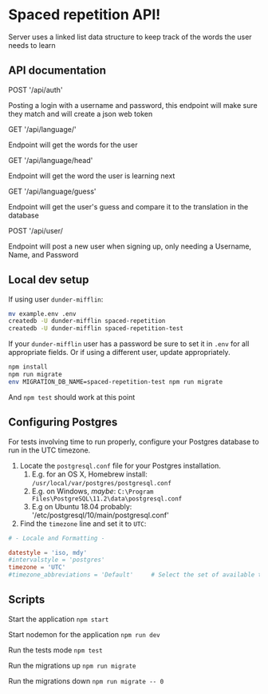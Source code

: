 # Spaced repetition API!

<p>Server uses a linked list data structure to keep track of the words the user needs to learn</p>
<h2>API documentation</h2>
<span>POST '/api/auth'</span>
<p>Posting a login with a username and password, this endpoint will make sure they match and will create a json web token</p>
<span>GET '/api/language/'</span>
<p>Endpoint will get the words for the user</p>
<span>GET '/api/language/head'</span>
<p>Endpoint will get the word the user is learning next</p>
<span>GET '/api/language/guess'</span>
<p>Endpoint will get the user's guess and compare it to the translation in the database</p>
<span>POST '/api/user/</span>
<p>Endpoint will post a new user when signing up, only needing a Username, Name, and Password</p>

## Local dev setup

If using user `dunder-mifflin`:

```bash
mv example.env .env
createdb -U dunder-mifflin spaced-repetition
createdb -U dunder-mifflin spaced-repetition-test
```

If your `dunder-mifflin` user has a password be sure to set it in `.env` for all appropriate fields. Or if using a different user, update appropriately.

```bash
npm install
npm run migrate
env MIGRATION_DB_NAME=spaced-repetition-test npm run migrate
```

And `npm test` should work at this point

## Configuring Postgres

For tests involving time to run properly, configure your Postgres database to run in the UTC timezone.

1. Locate the `postgresql.conf` file for your Postgres installation.
    1. E.g. for an OS X, Homebrew install: `/usr/local/var/postgres/postgresql.conf`
    2. E.g. on Windows, _maybe_: `C:\Program Files\PostgreSQL\11.2\data\postgresql.conf`
    3. E.g on Ubuntu 18.04 probably: '/etc/postgresql/10/main/postgresql.conf'
2. Find the `timezone` line and set it to `UTC`:

```conf
# - Locale and Formatting -

datestyle = 'iso, mdy'
#intervalstyle = 'postgres'
timezone = 'UTC'
#timezone_abbreviations = 'Default'     # Select the set of available time zone
```

## Scripts

Start the application `npm start`

Start nodemon for the application `npm run dev`

Run the tests mode `npm test`

Run the migrations up `npm run migrate`

Run the migrations down `npm run migrate -- 0`
